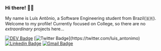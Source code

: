 ### Hi there! 👋🏻

My name is Luís Antônio, a Software Engineering student from Brazil(🇧🇷). Welcome to my profile!
Currently focused on College, so there are no *extraordinary* projects here...

[![DEV Badge](https://img.shields.io/badge/-DEV.to-000?style=flat-square&logo=dev.to&logoColor=white&link=https://dev.to/luis_antonio)](https://dev.to/luis_antonio)
[![Twitter Badge](https://img.shields.io/badge/-Twitter-1ca0f1?style=flat-square&labelColor=1ca0f1&logo=twitter&logoColor=white&link=https://twitter.com/felipefialho_)](https://twitter.com/luis_antonimo)
[![Linkedin Badge](https://img.shields.io/badge/-LinkedIn-blue?style=flat-square&logo=Linkedin&logoColor=white&link=https://www.linkedin.com/in/luis-antonio-souza)](https://www.linkedin.com/in/luis-antonio-souza/)
[![Gmail Badge](https://img.shields.io/badge/-Gmail-c14438?style=flat-square&logo=Gmail&logoColor=white&link=mailto:contato.luisantoniossouza@gmail.com)](mailto:contato.luisantoniossouza@gmail.com)
